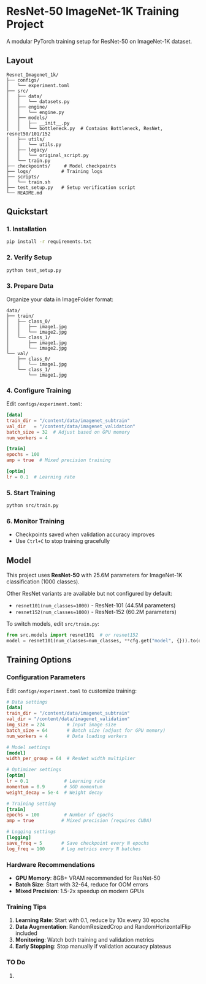 # ResNet-50 ImageNet-1K Training Project

A modular PyTorch training setup for ResNet-50 on ImageNet-1K dataset.

## Layout
```
Resnet_Imagenet_1k/
├── configs/
│   └── experiment.toml
├── src/
│   ├── data/
│   │   └── datasets.py
│   ├── engine/
│   │   └── engine.py
│   ├── models/
│   │   ├── __init__.py
│   │   └── bottleneck.py  # Contains Bottleneck, ResNet, resnet50/101/152
│   ├── utils/
│   │   └── utils.py
│   ├── legacy/
│   │   └── original_script.py
│   └── train.py
├── checkpoints/     # Model checkpoints
├── logs/           # Training logs
├── scripts/
│   └── train.sh
├── test_setup.py   # Setup verification script
└── README.md
```

## Quickstart

### 1. Installation
```bash
pip install -r requirements.txt
```

### 2. Verify Setup
```bash
python test_setup.py
```

### 3. Prepare Data
Organize your data in ImageFolder format:
```
data/
├── train/
│   ├── class_0/
│   │   ├── image1.jpg
│   │   └── image2.jpg
│   └── class_1/
│       ├── image1.jpg
│       └── image2.jpg
└── val/
    ├── class_0/
    │   └── image1.jpg
    └── class_1/
        └── image1.jpg
```

### 4. Configure Training
Edit `configs/experiment.toml`:
```toml
[data]
train_dir = "/content/data/imagenet_subtrain"
val_dir   = "/content/data/imagenet_validation"
batch_size = 32  # Adjust based on GPU memory
num_workers = 4

[train]
epochs = 100
amp = true  # Mixed precision training

[optim]
lr = 0.1  # Learning rate
```

### 5. Start Training
```bash
python src/train.py
```

### 6. Monitor Training
- Checkpoints saved when validation accuracy improves
- Use `Ctrl+C` to stop training gracefully

## Model

This project uses **ResNet-50** with 25.6M parameters for ImageNet-1K classification (1000 classes).

Other ResNet variants are available but not configured by default:
- `resnet101(num_classes=1000)` - ResNet-101 (44.5M parameters)  
- `resnet152(num_classes=1000)` - ResNet-152 (60.2M parameters)

To switch models, edit `src/train.py`:
```python
from src.models import resnet101  # or resnet152
model = resnet101(num_classes=num_classes, **cfg.get("model", {})).to(device)
```

## Training Options

### Configuration Parameters
Edit `configs/experiment.toml` to customize training:

```toml
# Data settings
[data]
train_dir = "/content/data/imagenet_subtrain"
val_dir = "/content/data/imagenet_validation"
img_size = 224        # Input image size
batch_size = 64       # Batch size (adjust for GPU memory)
num_workers = 4       # Data loading workers

# Model settings  
[model]
width_per_group = 64  # ResNet width multiplier

# Optimizer settings
[optim]
lr = 0.1             # Learning rate
momentum = 0.9       # SGD momentum
weight_decay = 5e-4  # Weight decay

# Training setting
[train]
epochs = 100         # Number of epochs
amp = true          # Mixed precision (requires CUDA)

# Logging settings
[logging]
save_freq = 5       # Save checkpoint every N epochs
log_freq = 100      # Log metrics every N batches
```

### Hardware Recommendations
- **GPU Memory**: 8GB+ VRAM recommended for ResNet-50
- **Batch Size**: Start with 32-64, reduce for OOM errors
- **Mixed Precision**: 1.5-2x speedup on modern GPUs

### Training Tips
1. **Learning Rate**: Start with 0.1, reduce by 10x every 30 epochs
2. **Data Augmentation**: RandomResizedCrop and RandomHorizontalFlip included
3. **Monitoring**: Watch both training and validation metrics
4. **Early Stopping**: Stop manually if validation accuracy plateaus

### TO Do
1. 
